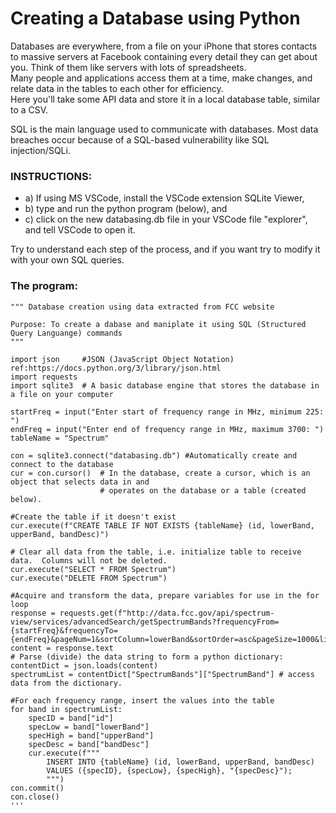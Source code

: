 # Creating a Database using Python   

Databases are everywhere, from a file on your iPhone that stores contacts to massive servers at Facebook containing every detail they can get about you. Think of them like servers with lots of spreadsheets.   
Many people and applications access them at a time, make changes, and relate data in the tables to each other for efficiency.   
Here you'll take some API data and store it in a local database table, similar to a CSV.  
  
SQL is the main language used to communicate with databases. Most data breaches occur because of a SQL-based vulnerability like SQL injection/SQLi.

### INSTRUCTIONS:
 - a) If using MS VSCode, install the VSCode extension SQLite Viewer, 
 - b) type and run the python program (below), and   
 - c) click on the new databasing.db file in your VSCode file "explorer", and tell VSCode to open it.  
 
Try to understand each step of the process, and if you want try to modify it with your own SQL queries.

### The program:
```python3
""" Database creation using data extracted from FCC website 

Purpose: To create a dabase and maniplate it using SQL (Structured Query Languange) commands
"""

import json     #JSON (JavaScript Object Notation) ref:https://docs.python.org/3/library/json.html
import requests
import sqlite3  # A basic database engine that stores the database in a file on your computer

startFreq = input("Enter start of frequency range in MHz, minimum 225: ")
endFreq = input("Enter end of frequency range in MHz, maximum 3700: ")
tableName = "Spectrum"

con = sqlite3.connect("databasing.db") #Automatically create and connect to the database 
cur = con.cursor()  # In the database, create a cursor, which is an object that selects data in and 
                    # operates on the database or a table (created below).

#Create the table if it doesn't exist
cur.execute(f"CREATE TABLE IF NOT EXISTS {tableName} (id, lowerBand, upperBand, bandDesc)")

# Clear all data from the table, i.e. initialize table to receive data.  Columns will not be deleted.
cur.execute("SELECT * FROM Spectrum")
cur.execute("DELETE FROM Spectrum")

#Acquire and transform the data, prepare variables for use in the for loop
response = requests.get(f"http://data.fcc.gov/api/spectrum-view/services/advancedSearch/getSpectrumBands?frequencyFrom={startFreq}&frequencyTo={endFreq}&pageNum=1&sortColumn=lowerBand&sortOrder=asc&pageSize=1000&limit=100&format=json")
content = response.text
# Parse (divide) the data string to form a python dictionary:
contentDict = json.loads(content)
spectrumList = contentDict["SpectrumBands"]["SpectrumBand"] # access data from the dictionary.

#For each frequency range, insert the values into the table
for band in spectrumList:
    specID = band["id"]
    specLow = band["lowerBand"]
    specHigh = band["upperBand"]
    specDesc = band["bandDesc"]
    cur.execute(f"""
        INSERT INTO {tableName} (id, lowerBand, upperBand, bandDesc)
        VALUES ({specID}, {specLow}, {specHigh}, "{specDesc}");
        """)
con.commit()
con.close()
'''
